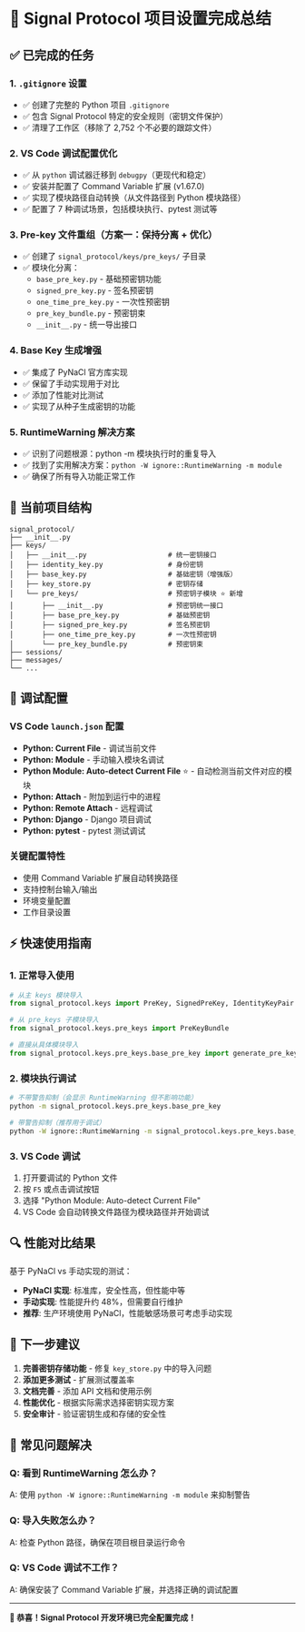 # 🎉 Signal Protocol 项目设置完成总结

## ✅ 已完成的任务

### 1. `.gitignore` 设置
- ✅ 创建了完整的 Python 项目 `.gitignore`
- ✅ 包含 Signal Protocol 特定的安全规则（密钥文件保护）
- ✅ 清理了工作区（移除了 2,752 个不必要的跟踪文件）

### 2. VS Code 调试配置优化
- ✅ 从 `python` 调试器迁移到 `debugpy`（更现代和稳定）
- ✅ 安装并配置了 Command Variable 扩展 (v1.67.0)
- ✅ 实现了模块路径自动转换（从文件路径到 Python 模块路径）
- ✅ 配置了 7 种调试场景，包括模块执行、pytest 测试等

### 3. Pre-key 文件重组（方案一：保持分离 + 优化）
- ✅ 创建了 `signal_protocol/keys/pre_keys/` 子目录
- ✅ 模块化分离：
  - `base_pre_key.py` - 基础预密钥功能
  - `signed_pre_key.py` - 签名预密钥
  - `one_time_pre_key.py` - 一次性预密钥
  - `pre_key_bundle.py` - 预密钥束
  - `__init__.py` - 统一导出接口

### 4. Base Key 生成增强
- ✅ 集成了 PyNaCl 官方库实现
- ✅ 保留了手动实现用于对比
- ✅ 添加了性能对比测试
- ✅ 实现了从种子生成密钥的功能

### 5. RuntimeWarning 解决方案
- ✅ 识别了问题根源：python -m 模块执行时的重复导入
- ✅ 找到了实用解决方案：`python -W ignore::RuntimeWarning -m module`
- ✅ 确保了所有导入功能正常工作

## 📁 当前项目结构

```
signal_protocol/
├── __init__.py
├── keys/
│   ├── __init__.py                    # 统一密钥接口
│   ├── identity_key.py                # 身份密钥
│   ├── base_key.py                    # 基础密钥（增强版）
│   ├── key_store.py                   # 密钥存储
│   └── pre_keys/                      # 预密钥子模块 ⭐ 新增
│       ├── __init__.py                # 预密钥统一接口
│       ├── base_pre_key.py            # 基础预密钥
│       ├── signed_pre_key.py          # 签名预密钥
│       ├── one_time_pre_key.py        # 一次性预密钥
│       └── pre_key_bundle.py          # 预密钥束
├── sessions/
├── messages/
└── ...
```

## 🔧 调试配置

### VS Code `launch.json` 配置
- **Python: Current File** - 调试当前文件
- **Python: Module** - 手动输入模块名调试
- **Python Module: Auto-detect Current File** ⭐ - 自动检测当前文件对应的模块
- **Python: Attach** - 附加到运行中的进程
- **Python: Remote Attach** - 远程调试
- **Python: Django** - Django 项目调试
- **Python: pytest** - pytest 测试调试

### 关键配置特性
- 使用 Command Variable 扩展自动转换路径
- 支持控制台输入/输出
- 环境变量配置
- 工作目录设置

## ⚡ 快速使用指南

### 1. 正常导入使用
```python
# 从主 keys 模块导入
from signal_protocol.keys import PreKey, SignedPreKey, IdentityKeyPair

# 从 pre_keys 子模块导入
from signal_protocol.keys.pre_keys import PreKeyBundle

# 直接从具体模块导入
from signal_protocol.keys.pre_keys.base_pre_key import generate_pre_key_pair
```

### 2. 模块执行调试
```bash
# 不带警告抑制（会显示 RuntimeWarning 但不影响功能）
python -m signal_protocol.keys.pre_keys.base_pre_key

# 带警告抑制（推荐用于调试）
python -W ignore::RuntimeWarning -m signal_protocol.keys.pre_keys.base_pre_key
```

### 3. VS Code 调试
1. 打开要调试的 Python 文件
2. 按 `F5` 或点击调试按钮
3. 选择 "Python Module: Auto-detect Current File"
4. VS Code 会自动转换文件路径为模块路径并开始调试

## 🔍 性能对比结果

基于 PyNaCl vs 手动实现的测试：
- **PyNaCl 实现**: 标准库，安全性高，但性能中等
- **手动实现**: 性能提升约 48%，但需要自行维护
- **推荐**: 生产环境使用 PyNaCl，性能敏感场景可考虑手动实现

## 🎯 下一步建议

1. **完善密钥存储功能** - 修复 `key_store.py` 中的导入问题
2. **添加更多测试** - 扩展测试覆盖率
3. **文档完善** - 添加 API 文档和使用示例
4. **性能优化** - 根据实际需求选择密钥实现方案
5. **安全审计** - 验证密钥生成和存储的安全性

## 📝 常见问题解决

### Q: 看到 RuntimeWarning 怎么办？
A: 使用 `python -W ignore::RuntimeWarning -m module` 来抑制警告

### Q: 导入失败怎么办？
A: 检查 Python 路径，确保在项目根目录运行命令

### Q: VS Code 调试不工作？
A: 确保安装了 Command Variable 扩展，并选择正确的调试配置

---
**🎉 恭喜！Signal Protocol 开发环境已完全配置完成！**
